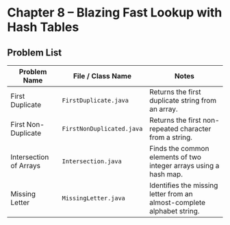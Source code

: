 # Chapter 8 – Blazing Fast Lookup with Hash Tables

##  Problem List

| Problem Name          | File / Class Name      | Notes                                                                 |
|-----------------------|------------------------|----------------------------------------------------------------------|
| First Duplicate       | `FirstDuplicate.java`       | Returns the first duplicate string from an array. |
| First Non-Duplicate   | `FirstNonDuplicated.java` | Returns the first non-repeated character from a string. |
| Intersection of Arrays | `Intersection.java`    | Finds the common elements of two integer arrays using a hash map. |
| Missing Letter        | `MissingLetter.java`   | Identifies the missing letter from an almost-complete alphabet string. |


